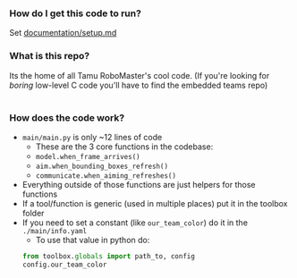 ### How do I get this code to run?

Set [documentation/setup.md](https://github.com/TAMU-Robomasters/cv_main/blob/master/documentation/setup.md)

### What is this repo?

Its the home of all Tamu RoboMaster's cool code. (If you're looking for *boring* low-level C code you'll have to find the embedded teams repo)<br>
<br>

### How does the code work?

- `main/main.py` is only ~12 lines of code
     - These are the 3 core functions in the codebase:
     - `model.when_frame_arrives()`
     - `aim.when_bounding_boxes_refresh()`
     - `communicate.when_aiming_refreshes()`
- Everything outside of those functions are just helpers for those functions 
- If a tool/function is generic (used in multiple places) put it in the toolbox folder
- If you need to set a constant (like `our_team_color`) do it in the `./main/info.yaml`
    - To use that value in python do:<br>
    ```py
    from toolbox.globals import path_to, config
    config.our_team_color
    ```
